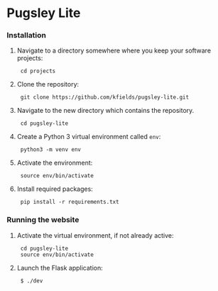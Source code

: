 # Pugsley Lite

### Installation

1. Navigate to a directory somewhere where you keep your software projects:

        cd projects

2. Clone the repository:

        git clone https://github.com/kfields/pugsley-lite.git
        
3. Navigate to the new directory which contains the repository.

        cd pugsley-lite

4. Create a Python 3 virtual environment called `env`:

        python3 -m venv env
        
5. Activate the environment:

        source env/bin/activate
        
6. Install required packages:

        pip install -r requirements.txt


### Running the website

1. Activate the virtual environment, if not already active:

        cd pugsley-lite
        source env/bin/activate
        
2. Launch the Flask application:

        $ ./dev
